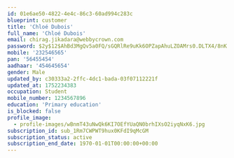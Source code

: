 ```yaml
---
id: 01e6ae50-4822-4e4c-86c3-60ad994c283c
blueprint: customer
title: 'Chloé Dubois'
full_name: 'Chloé Dubois'
email: chirag.jikadara@webbycrown.com
password: $2y$12$AhBd3MgQv5a0FQ/sGQRlRe9uKk6OPZapAhuLZOAMrs0.DLTX4/8nK
mobile: '232546565'
pan: '56455454'
aadhaar: '454645654'
gender: Male
updated_by: c30333a2-2ffc-4dc1-bada-03f07112221f
updated_at: 1752234383
occupation: Student
mobile_number: 1234567896
education: 'Primary education'
is_blocked: false
profile_image:
  - profile-images/wBnmT43uNwQk6KI7OEfYUaQN0brhIXsO2iyqNxK6.jpg
subscription_id: sub_1Rm7CWPWT9hux0KFdI9qMcGM
subscription_status: active
subscription_end_date: 1970-01-01T00:00:00+00:00
---
```

